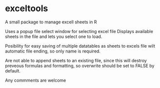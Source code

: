 # exceltools
A small package to manage excell sheets in R

Uses a popup file select window for selecting excel file
Displays available sheets in the file and lets you select one to load.

Posibility for easy saving of multiple datatables as sheets to excels file wilt automatic file ending, so only name is required.

Are not able to append sheets to an existing file, since this will destroy preveous formulas and formatting, so overwrite should be set to FALSE by default.

Any commments are welcome
